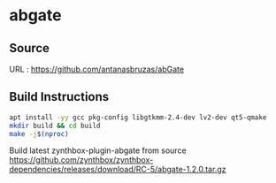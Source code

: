# abgate

## Source
URL : https://github.com/antanasbruzas/abGate

## Build Instructions
```sh
apt install -yy gcc pkg-config libgtkmm-2.4-dev lv2-dev qt5-qmake
mkdir build && cd build
make -j$(nproc)
```

Build latest zynthbox-plugin-abgate from source https://github.com/zynthbox/zynthbox-dependencies/releases/download/RC-5/abgate-1.2.0.tar.gz